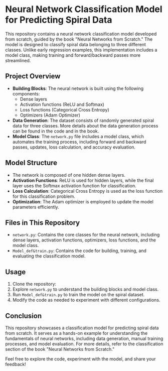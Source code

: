 # Neural Network Classification Model for Predicting Spiral Data

This repository contains a neural network classification model developed from scratch, guided by the book "Neural Networks from Scratch." The model is designed to classify spiral data belonging to three different classes. Unlike early regression examples, this implementation includes a model class, making training and forward/backward passes more streamlined.

## **Project Overview**
- **Building Blocks**: The neural network is built using the following components:
  - Dense layers
  - Activation functions (ReLU and Softmax)
  - Loss functions (Categorical Cross Entropy)
  - Optimizers (Adam Optimizer)
- **Data Generation**: The dataset consists of randomly generated spiral data for three classes. More details about the data generation process can be found in the code and in the book.
- **Model Class**: The `network.py` file includes a model class, which automates the training process, including forward and backward passes, updates, loss calculation, and accuracy evaluation.

## **Model Structure**
- The network is composed of one hidden  dense layers.
- **Activation Functions**: ReLU is used for hidden layers, while the final layer uses the Softmax activation function for classification.
- **Loss Calculation**: Categorical Cross Entropy is used as the loss function for this classification problem.
- **Optimization**: The Adam optimizer is employed to update the model parameters efficiently.

## **Files in This Repository**
- `network.py`: Contains the core classes for the neural network, including dense layers, activation functions, optimizers, loss functions, and the model class.
- `Model_def&train.py`: Contains the code for building, training, and evaluating the classification model.

## **Usage**
1. Clone the repository:
2. Explore `network.py` to understand the building blocks and model class.
3. Run `Model_def&train.py` to train the model on the spiral dataset.
4. Modify the code as needed to experiment with different configurations.

## **Conclusion**
This repository showcases a classification model for predicting spiral data from scratch. It serves as a hands-on example for understanding the fundamentals of neural networks, including data generation, manual training processes, and model evaluation. For more details, refer to the classification section of the book "Neural Networks from Scratch."

Feel free to explore the code, experiment with the model, and share your feedback!
